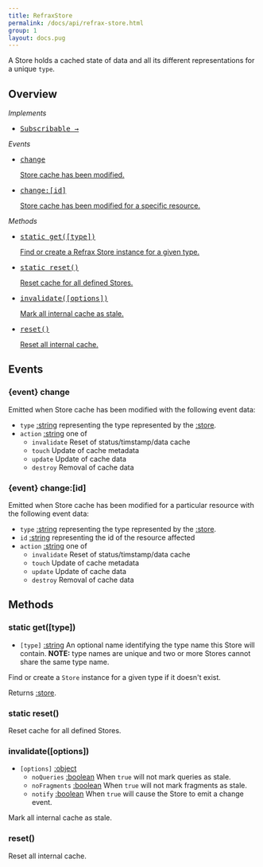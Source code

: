 ```yaml
---
title: RefraxStore
permalink: /docs/api/refrax-store.html
group: 1
layout: docs.pug
---
```


A Store holds a cached state of data and all its different representations for a unique `type`.

## Overview

*Implements*

<ul class="helperIndex">
  <li>
    <a href="/docs/api/mixin-subscribable.html">
      <pre>Subscribable &rarr;</pre>
    </a>
  </li>
</ul>

*Events*

<ul class="apiIndex">
  <li>
    <a href="#event-change">
      <pre>change</pre>
      Store cache has been modified.
    </a>
  </li>
  <li>
    <a href="#event-change-id">
      <pre>change:[id]</pre>
      Store cache has been modified for a specific resource.
    </a>
  </li>
</ul>

*Methods*

<ul class="apiIndex">
  <li>
    <a href="#get">
      <pre>static get([type])</pre>
      Find or create a Refrax Store instance for a given type.
    </a>
  </li>
  <li>
    <a href="#reset">
      <pre>static reset()</pre>
      Reset cache for all defined Stores.
    </a>
  </li>
  <li>
    <a href="#get">
      <pre>invalidate([options])</pre>
      Mark all internal cache as stale.
    </a>
  </li>
  <li>
    <a href="#reset">
      <pre>reset()</pre>
      Reset all internal cache.
    </a>
  </li>
</ul>

## Events

### {event} change

Emitted when Store cache has been modified with the following event data:

- `type` [:string]() representing the type represented by the [:store]().
- `action` [:string]() one of
  - `invalidate` Reset of status/timstamp/data cache
  - `touch` Update of cache metadata
  - `update` Update of cache data
  - `destroy` Removal of cache data

### {event} change:[id]

Emitted when Store cache has been modified for a particular resource with the following event data:

- `type` [:string]() representing the type represented by the [:store]().
- `id` [:string]() representing the id of the resource affected
- `action` [:string]() one of
  - `invalidate` Reset of status/timstamp/data cache
  - `touch` Update of cache metadata
  - `update` Update of cache data
  - `destroy` Removal of cache data

## Methods

### static get([type])

- `[type]` [:string]() An optional name identifying the type name this Store will contain. **NOTE:** type names are unique and two or more Stores cannot share the same type name.

Find or create a `Store` instance for a given type if it doesn't exist.

Returns [:store]().

### static reset()

Reset cache for all defined Stores.

### invalidate([options])

- `[options]` [:object]()
  - `noQueries` [:boolean]() When `true` will not mark queries as stale.
  - `noFragments` [:boolean]() When `true` will not mark fragments as stale.
  - `notify` [:boolean]() When `true` will cause the Store to emit a change event.

Mark all internal cache as stale.

### reset()

Reset all internal cache.
